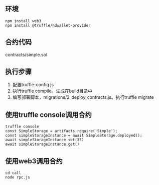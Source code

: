 ## 环境
```
npm install web3
npm install @truffle/hdwallet-provider
```
## 合约代码
contracts/simple.sol

## 执行步骤
1. 配置truffle-config.js
2. 执行truffle compile。生成在build目录中
3. 编写部署脚本，migrations/2_deploy_contracts.js。执行truffle migrate

## 使用truffle console调用合约
```
truffle console
const SimpleStorage = artifacts.require('Simple');
const simpleStorageInstance = await SimpleStorage.deployed();
await simpleStorageInstance.set(35)
await simpleStorageInstance.get()
```

## 使用web3调用合约
```
cd call
node rpc.js
```
